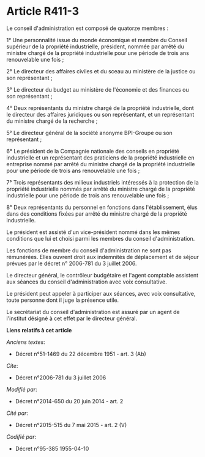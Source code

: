 # Article R411-3

Le conseil d'administration est composé de quatorze membres : 

1° Une personnalité issue du monde économique et membre du Conseil supérieur de la propriété industrielle, président, nommée
par arrêté du ministre chargé de la propriété industrielle pour une période de trois ans renouvelable une fois ; 

2° Le directeur des affaires civiles et du sceau au ministère de la justice ou son représentant ; 

3° Le directeur du budget au ministère de l'économie et des finances ou son représentant ; 

4° Deux représentants du ministre chargé de la propriété industrielle, dont le directeur des affaires juridiques ou son
représentant, et un représentant du ministre chargé de la recherche ; 

5° Le directeur général de la société anonyme BPI-Groupe ou son représentant ; 

6° Le président de la Compagnie nationale des conseils en propriété industrielle et un représentant des praticiens de la
propriété industrielle en entreprise nommé par arrêté du ministre chargé de la propriété industrielle pour une période de
trois ans renouvelable une fois ; 

7° Trois représentants des milieux industriels intéressés à la protection de la propriété industrielle nommés par arrêté du
ministre chargé de la propriété industrielle pour une période de trois ans renouvelable une fois ; 

8° Deux représentants du personnel en fonctions dans l'établissement, élus dans des conditions fixées par arrêté du ministre
chargé de la propriété industrielle. 

Le président est assisté d'un vice-président nommé dans les mêmes conditions que lui et choisi parmi les membres du conseil
d'administration. 

Les fonctions de membre du conseil d'administration ne sont pas rémunérées. Elles ouvrent droit aux indemnités de déplacement
et de séjour prévues par le décret n° 2006-781 du 3 juillet 2006. 

Le directeur général, le contrôleur budgétaire et l'agent comptable assistent aux séances du conseil d'administration avec
voix consultative. 

Le président peut appeler à participer aux séances, avec voix consultative, toute personne dont il juge la présence utile. 

Le secrétariat du conseil d'administration est assuré par un agent de l'institut désigné à cet effet par le directeur
général.

**Liens relatifs à cet article**

_Anciens textes_:

  - Décret n°51-1469 du 22 décembre 1951 - art. 3 (Ab)

_Cite_:

  - Décret n°2006-781 du 3 juillet 2006

_Modifié par_:

  - Décret n°2014-650 du 20 juin 2014 - art. 2

_Cité par_:

  - Décret n°2015-515 du 7 mai 2015 - art. 2 (V)

_Codifié par_:

  - Décret n°95-385 1955-04-10
